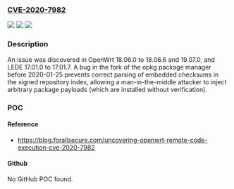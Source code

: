 ### [CVE-2020-7982](https://cve.mitre.org/cgi-bin/cvename.cgi?name=CVE-2020-7982)
![](https://img.shields.io/static/v1?label=Product&message=n%2Fa&color=blue)
![](https://img.shields.io/static/v1?label=Version&message=n%2Fa&color=blue)
![](https://img.shields.io/static/v1?label=Vulnerability&message=n%2Fa&color=brighgreen)

### Description

An issue was discovered in OpenWrt 18.06.0 to 18.06.6 and 19.07.0, and LEDE 17.01.0 to 17.01.7. A bug in the fork of the opkg package manager before 2020-01-25 prevents correct parsing of embedded checksums in the signed repository index, allowing a man-in-the-middle attacker to inject arbitrary package payloads (which are installed without verification).

### POC

#### Reference
- https://blog.forallsecure.com/uncovering-openwrt-remote-code-execution-cve-2020-7982

#### Github
No GitHub POC found.


